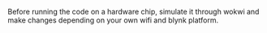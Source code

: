 Before running the code on a hardware chip, simulate it through wokwi and make changes depending on your own wifi and blynk platform.
